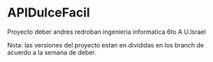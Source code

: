 # APIDulceFacil
Proyecto deber andres redroban ingenieria informatica 6to A U.Israel

Nota: las versiones del proyecto estan en divididas en los branch de acuerdo a la semana de deber.
